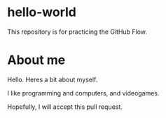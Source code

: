 # hello-world
This repository is for practicing the GitHub Flow.

# About me
Hello.
Heres a bit about myself.

I like programming and computers,
and videogames.

Hopefully, I will accept this pull request.
